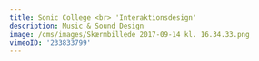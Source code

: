 ```yaml
---
title: Sonic College <br> 'Interaktionsdesign'
description: Music & Sound Design
image: /cms/images/Skærmbillede 2017-09-14 kl. 16.34.33.png
vimeoID: '233833799'
---
```




